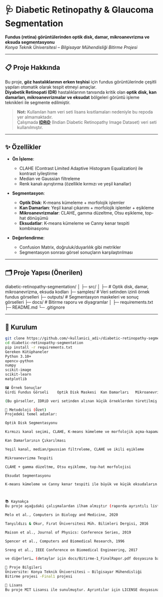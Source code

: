 # 🩺 Diabetic Retinopathy & Glaucoma Segmentation  
**Fundus (retina) görüntülerinden optik disk, damar, mikroanevrizma ve eksuda segmentasyonu**  
*Konya Teknik Üniversitesi – Bilgisayar Mühendisliği Bitirme Projesi*

---

## 📋 Proje Hakkında
Bu proje, **göz hastalıklarının erken teşhisi** için fundus görüntülerinde çeşitli yapıları otomatik olarak tespit etmeyi amaçlar.  
 **Diyabetik Retinopati (DR)** hastalıklarının tanısında kritik olan **optik disk, kan damarları, mikroanevrizmalar ve eksudat** bölgeleri görüntü işleme teknikleri ile segmente edilmiştir.

> **Not:** Kullanılan ham veri seti lisans kısıtlamaları nedeniyle bu repoda yer almamaktadır.  
> Çalışmada **[IDRiD](https://idrid.grand-challenge.org/)** (Indian Diabetic Retinopathy Image Dataset) veri seti kullanılmıştır.

---

## ✨ Özellikler
- **Ön İşleme**:  
  - CLAHE (Contrast Limited Adaptive Histogram Equalization) ile kontrast iyileştirme  
  - Median ve Gaussian filtreleme  
  - Renk kanalı ayrıştırma (özellikle kırmızı ve yeşil kanallar)

- **Segmentasyon**:  
  - **Optik Disk**: K-means kümeleme + morfolojik işlemler  
  - **Kan Damarları**: Yeşil kanal çıkarımı + morfolojik işlemler + eşikleme  
  - **Mikroanevrizmalar**: CLAHE, gamma düzeltme, Otsu eşikleme, top-hat dönüşümü  
  - **Eksudatlar**: K-means kümeleme ve Canny kenar tespiti kombinasyonu

- **Değerlendirme**:  
  - Confusion Matrix, doğruluk/duyarlılık gibi metrikler
  - Segmentasyon sonrası görsel sonuçların karşılaştırılması

---

## 🗂️ Proje Yapısı (Önerilen)
diabetic-retinopathy-segmentation/
│
├─ src/
│ ├─ # Optik disk, damar, mikroanevrizma, eksuda kodları
├─ samples/ # Veri setinden izinli örnek fundus görselleri
├─ outputs/ # Segmentasyon maskeleri ve sonuç görselleri
├─ docs/ # Bitirme raporu ve diyagramlar
│
├─ requirements.txt
├─ README.md
└─ .gitignore

---

## 🚀 Kurulum
```bash
git clone https://github.com/<kullanici_adi>/diabetic-retinopathy-segmentation.git
cd diabetic-retinopathy-segmentation
pip install -r requirements.txt
Gereken Kütüphaneler
Python 3.10+
opencv-python
numpy
scikit-image
scikit-learn
matplotlib

🖼️ Örnek Sonuçlar
Girdi Fundus Görseli	Optik Disk Maskesi	Kan Damarları	Mikroanevrizmalar

(Bu görseller, IDRiD veri setinden alınan küçük örneklerden türetilmiş maskeleri göstermektedir.)

🔬 Metodoloji (Özet)
Projedeki temel adımlar:

Optik Disk Segmentasyonu

Kırmızı kanal seçimi, CLAHE, K-means kümeleme ve morfolojik açma-kapama işlemleri

Kan Damarlarının Çıkarılması

Yeşil kanal, median/gaussian filtreleme, CLAHE ve ikili eşikleme

Mikroanevrizma Tespiti

CLAHE + gamma düzeltme, Otsu eşikleme, top-hat morfolojisi

Eksudat Segmentasyonu

K-means kümeleme ve Canny kenar tespiti ile büyük ve küçük eksudaların birleştirilmesi



📚 Kaynakça
Bu proje aşağıdaki çalışmalardan ilham almıştır (raporda ayrıntılı liste):

Melo et al., Computers in Biology and Medicine, 2020

Tanyıldızı & Okur, Fırat Üniversitesi Müh. Bilimleri Dergisi, 2016

Maison et al., Journal of Physics: Conference Series, 2019

Spencer et al., Computers and Biomedical Research, 1996

Sreng et al., IEEE Conference on Biomedical Engineering, 2017

ve diğerleri… (detaylar için docs/Bitirme-1_FinalRapor.pdf dosyasına bakınız)

🏫 Proje Bilgileri
Üniversite: Konya Teknik Üniversitesi – Bilgisayar Mühendisliği
Bitirme projesi -Final1 projesi 

📜 Lisans
Bu proje MIT Lisansı ile sunulmuştur. Ayrıntılar için LICENSE dosyasına bakınız.
